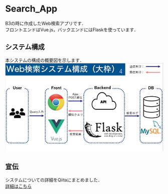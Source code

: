 # Search_App
B3の時に作成したWeb検索アプリです．  
フロントエンドはVue.js，バックエンドにはFlaskを使っています．  

## システム構成
本システムの構成の概要図を示します．  
![system-image](2023-04-19-16-57-24.png)

## 宣伝
システムについての詳細をQiitaにまとめました．  
[詳細はこちら](https://qiita.com/peartrees/items/74a8fc43fa7286973141)
